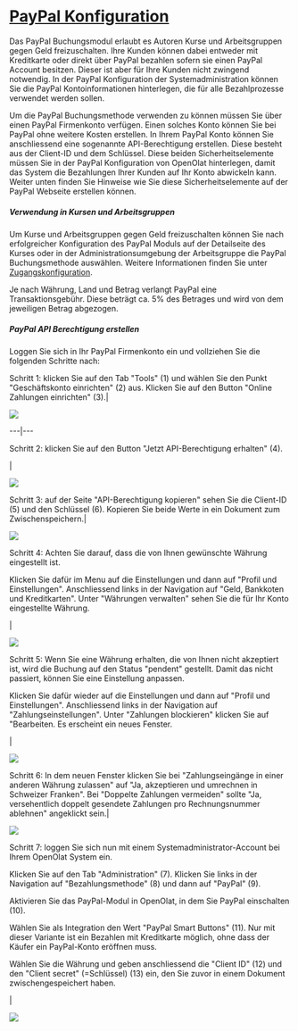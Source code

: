 #  [PayPal Konfiguration](PayPal+Konfiguration.html)

Das PayPal Buchungsmodul erlaubt es Autoren Kurse und Arbeitsgruppen gegen
Geld freizuschalten. Ihre Kunden können dabei entweder mit Kreditkarte oder
direkt über PayPal bezahlen sofern sie einen PayPal Account besitzen. Dieser
ist aber für Ihre Kunden nicht zwingend notwendig. In der PayPal Konfiguration
der Systemadministration können Sie die PayPal Kontoinformationen hinterlegen,
die für alle Bezahlprozesse verwendet werden sollen.

Um die PayPal Buchungsmethode verwenden zu können müssen Sie über einen PayPal
Firmenkonto verfügen. Einen solches Konto können Sie bei PayPal ohne weitere
Kosten erstellen. In Ihrem PayPal Konto können Sie anschliessend eine
sogenannte API-Berechtigung erstellen. Diese besteht aus der Client-ID und dem
Schlüssel. Diese beiden Sicherheitselemente müssen Sie in der PayPal
Konfiguration von OpenOlat hinterlegen, damit das System die Bezahlungen Ihrer
Kunden auf Ihr Konto abwickeln kann. Weiter unten finden Sie Hinweise wie Sie
diese Sicherheitselemente auf der PayPal Webseite erstellen können.

##### Verwendung in Kursen und Arbeitsgruppen

Um Kurse und Arbeitsgruppen gegen Geld freizuschalten können Sie nach
erfolgreicher Konfiguration des PayPal Moduls auf der Detailseite des Kurses
oder in der Administrationsumgebung der Arbeitsgruppe die PayPal
Buchungsmethode auswählen. Weitere Informationen finden Sie unter
[Zugangskonfiguration](Zugangskonfiguration.html).

Je nach Währung, Land und Betrag verlangt PayPal eine Transaktionsgebühr.
Diese beträgt ca. 5% des Betrages und wird von dem jeweiligen Betrag
abgezogen.

##### PayPal API Berechtigung erstellen

Loggen Sie sich in Ihr PayPal Firmenkonto ein und vollziehen Sie die folgenden
Schritte nach:

  

Schritt 1: klicken Sie auf den Tab "Tools" (1) und wählen Sie den Punkt
"Geschäftskonto einrichten" (2) aus. Klicken Sie auf den Button "Online
Zahlungen einrichten" (3).|

![](assets/OpenOlat-PayPal_Config_1.png)  
  
---|---  
  
Schritt 2: klicken Sie auf den Button "Jetzt API-Berechtigung erhalten" (4).

|

![](assets/OpenOlat-PayPal_Config_2.png)  
  
Schritt 3: auf der Seite "API-Berechtigung kopieren" sehen Sie die Client-ID
(5) und den Schlüssel (6). Kopieren Sie beide Werte in ein Dokument zum
Zwischenspeichern.|

![](assets/OpenOlat-PayPal_Config_3.png)  
  
Schritt 4: Achten Sie darauf, dass die von Ihnen gewünschte Währung
eingestellt ist.

Klicken Sie dafür im Menu auf die Einstellungen und dann auf "Profil und
Einstellungen". Anschliessend links in der Navigation auf "Geld, Bankkoten und
Kreditkarten". Unter "Währungen verwalten" sehen Sie die für Ihr Konto
eingestellte Währung.

|

![](assets/Bildschirmfoto%202020-11-13%20um%2010.37.20.png)  
  
Schritt 5: Wenn Sie eine Währung erhalten, die von Ihnen nicht akzeptiert ist,
wird die Buchung auf den Status "pendent" gestellt. Damit das nicht passiert,
können Sie eine Einstellung anpassen.

Klicken Sie dafür wieder auf die Einstellungen und dann auf "Profil und
Einstellungen". Anschliessend links in der Navigation auf
"Zahlungseinstellungen". Unter "Zahlungen blockieren" klicken Sie auf
"Bearbeiten. Es erscheint ein neues Fenster.

  

|

![](assets/Bildschirmfoto%202020-11-13%20um%2010.49.05.png)  
  
Schritt 6: In dem neuen Fenster klicken Sie bei "Zahlungseingänge in einer
anderen Währung zulassen" auf "Ja, akzeptieren und umrechnen in Schweizer
Franken". Bei "Doppelte Zahlungen vermeiden" sollte "Ja, versehentlich doppelt
gesendete Zahlungen pro Rechnungsnummer ablehnen" angeklickt sein.|

![](assets/Bildschirmfoto%202020-11-13%20um%2010.49.27.png)  
  
Schritt 7: loggen Sie sich nun mit einem Systemadministrator-Account bei Ihrem
OpenOlat System ein.

Klicken Sie auf den Tab "Administration" (7). Klicken Sie links in der
Navigation auf "Bezahlungsmethode" (8) und dann auf "PayPal" (9).

Aktivieren Sie das PayPal-Modul in OpenOlat, in dem Sie PayPal einschalten
(10).

Wählen Sie als Integration den Wert "PayPal Smart Buttons" (11). Nur mit
dieser Variante ist ein Bezahlen mit Kreditkarte möglich, ohne dass der Käufer
ein PayPal-Konto eröffnen muss.

Wählen Sie die Währung und geben anschliessend die "Client ID" (12) und den
"Client secret" (=Schlüssel) (13) ein, den Sie zuvor in einem Dokument
zwischengespeichert haben.

|

![](assets/Paypal_config_4.png)  
  
